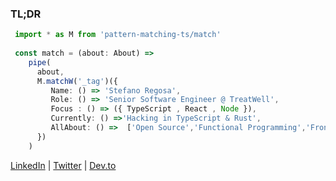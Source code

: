 ### TL;DR 

```ts
 import * as M from 'pattern-matching-ts/match'
 
 const match = (about: About) =>
    pipe(
      about,
      M.matchW('_tag')({
         Name: () => 'Stefano Regosa',
         Role: () => 'Senior Software Engineer @ TreatWell',
         Focus : () => ({ TypeScript , React , Node }),
         Currently: () =>'Hacking in TypeScript & Rust',
         AllAbout: () =>  ['Open Source','Functional Programming','FrontEnd Architectures']
      })
    )

```


[LinkedIn](https://www.linkedin.com/in/stefanoregosa/) | [Twitter](https://twitter.com/thenrdlab) | [Dev.to](https://dev.to/stefano_regosa)

